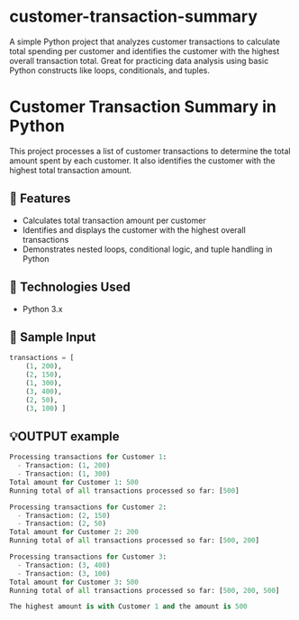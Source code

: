 # customer-transaction-summary
A simple Python project that analyzes customer transactions to calculate total spending per customer and identifies the customer with the highest overall transaction total. Great for practicing data analysis using basic Python constructs like loops, conditionals, and tuples.



# Customer Transaction Summary in Python

This project processes a list of customer transactions to determine the total amount spent by each customer. It also identifies the customer with the highest total transaction amount.

## 🔧 Features
- Calculates total transaction amount per customer
- Identifies and displays the customer with the highest overall transactions
- Demonstrates nested loops, conditional logic, and tuple handling in Python

## 🧠 Technologies Used
- Python 3.x

## 🧾 Sample Input
```python
transactions = [
    (1, 200),
    (2, 150),
    (1, 300),
    (3, 400),
    (2, 50),
    (3, 100) ]
```


## 💡OUTPUT example
```python
Processing transactions for Customer 1:
  - Transaction: (1, 200)
  - Transaction: (1, 300)
Total amount for Customer 1: 500
Running total of all transactions processed so far: [500]

Processing transactions for Customer 2:
  - Transaction: (2, 150)
  - Transaction: (2, 50)
Total amount for Customer 2: 200
Running total of all transactions processed so far: [500, 200]

Processing transactions for Customer 3:
  - Transaction: (3, 400)
  - Transaction: (3, 100)
Total amount for Customer 3: 500
Running total of all transactions processed so far: [500, 200, 500]

The highest amount is with Customer 1 and the amount is 500

```
